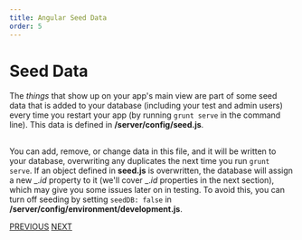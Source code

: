 ```yaml
---
title: Angular Seed Data
order: 5
---
```

# Seed Data

The _things_ that show up on your app's main view are part of some seed data that is added to your database (including your test and admin users) every time you restart your app (by running `grunt serve` in the command line). This data is defined in **/server/config/seed.js**.

##  

You can add, remove, or change data in this file, and it will be written to your database, overwriting any duplicates the next time you run `grunt serve`. If an object defined in **seed.js** is overwritten, the database will assign a new _._id_ property to it (we'll cover _._id_ properties in the next section), which may give you some issues later on in testing. To avoid this, you can turn off seeding by setting `seedDB: false` in **/server/config/environment/development.js**.

[PREVIOUS](Accessing-Database-Front-End) [NEXT](Angular-Keep-Data-In-Sync)

